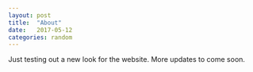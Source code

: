 ```yaml
---
layout: post
title:  "About"
date:   2017-05-12
categories: random
---
```


Just testing out a new look for the website. 
More updates to come soon.
